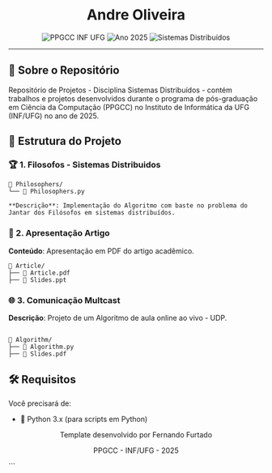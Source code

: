 <div align="center">
  
  <h1>Andre Oliveira</h1>
  
  <div>
    <img src="https://img.shields.io/badge/PPGCC-INF%20UFG-0078D7?style=for-the-badge&logo=university&logoColor=white" alt="PPGCC INF UFG">
    <img src="https://img.shields.io/badge/Ano-2025-34A853?style=for-the-badge" alt="Ano 2025">
    <img src="https://img.shields.io/badge/Disciplina-Sistemas%20Distribuídos-4285F4?style=for-the-badge" alt="Sistemas Distribuídos">
  </div>
</div>

---

## 🚀 Sobre o Repositório

Repositório de Projetos -  Disciplina Sistemas Distribuídos - contém trabalhos e projetos desenvolvidos durante o programa de pós-graduação em Ciência da Computação (PPGCC) no Instituto de Informática da UFG (INF/UFG) no ano de 2025.

## 📂 Estrutura do Projeto

### 🏆 1. Filosofos - Sistemas Distribuidos
```
📁 Philosophers/
└── 🐍 Philosophers.py

**Descrição**: Implementação do Algoritmo com baste no problema do Jantar dos Filósofos em sistemas distribuídos.

```
### 📝 2. Apresentação Artigo

**Conteúdo**: Apresentação em PDF do artigo acadêmico.

```
📁 Article/
├── 📄 Article.pdf
├── 📄 Slides.ppt

```

### 🌐 3. Comunicação Multcast

**Descrição**: Projeto de um Algoritmo de aula online ao vivo - UDP.

```

📁 Algorithm/
├── 📄 Algorithm.py
├── 📄 Slides.pdf

```

## 🛠️ Requisitos

Você precisará de:

- 🐍 Python 3.x (para scripts em Python)

<div align="center">
  <p>Template desenvolvido por Fernando Furtado</p>
  <p>PPGCC - INF/UFG - 2025</p>
</div>
```
